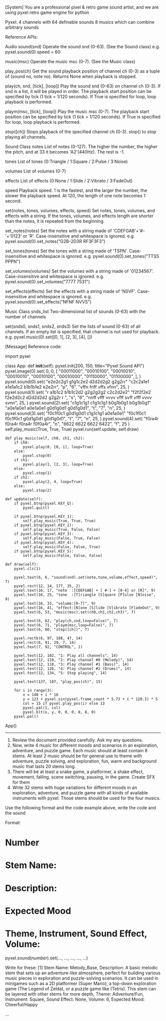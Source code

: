 [System]
You are a professional pixel & retro game sound artist, and we are using pyxel retro game engine for python

Pyxel:
4 channels with 64 definable sounds
8 musics which can combine arbitrary sounds

Reference APIs:

Audio
sound(snd)
Operate the sound snd (0-63). (See the Sound class)
e.g. pyxel.sound(0).speed = 60

music(msc)
Operate the music msc (0-7). (See the Music class)

play_pos(ch)
Get the sound playback position of channel ch (0-3) as a tuple of (sound no, note no). Returns None when playback is stopped.

play(ch, snd, [tick], [loop])
Play the sound snd (0-63) on channel ch (0-3). If snd is a list, it will be played in order. The playback start position can be specified by tick (1 tick = 1/120 seconds). If True is specified for loop, loop playback is performed.

playm(msc, [tick], [loop])
Play the music msc (0-7). The playback start position can be specified by tick (1 tick = 1/120 seconds). If True is specified for loop, loop playback is performed.

stop([ch])
Stops playback of the specified channel ch (0-3). stop() to stop playing all channels.

Sound Class
notes
List of notes (0-127). The higher the number, the higher the pitch, and at 33 it becomes 'A2'(440Hz). The rest is -1.

tones
List of tones (0:Triangle / 1:Square / 2:Pulse / 3:Noise)

volumes
List of volumes (0-7)

effects
List of effects (0:None / 1:Slide / 2:Vibrato / 3:FadeOut)

speed
Playback speed. 1 is the fastest, and the larger the number, the slower the playback speed. At 120, the length of one note becomes 1 second.

set(notes, tones, volumes, effects, speed)
Set notes, tones, volumes, and effects with a string. If the tones, volumes, and effects length are shorter than the notes, it is repeated from the beginning.

set_notes(notes)
Set the notes with a string made of 'CDEFGAB'+'#-'+'0123' or 'R'. Case-insensitive and whitespace is ignored.
e.g. pyxel.sound(0).set_notes("G2B-2D3R RF3F3F3")

set_tones(tones)
Set the tones with a string made of 'TSPN'. Case-insensitive and whitespace is ignored.
e.g. pyxel.sound(0).set_tones("TTSS PPPN")

set_volumes(volumes)
Set the volumes with a string made of '01234567'. Case-insensitive and whitespace is ignored.
e.g. pyxel.sound(0).set_volumes("7777 7531")

set_effects(effects)
Set the effects with a string made of 'NSVF'. Case-insensitive and whitespace is ignored.
e.g. pyxel.sound(0).set_effects("NFNF NVVS")

Music Class
snds_list
Two-dimensional list of sounds (0-63) with the number of channels

set(snds0, snds1, snds2, snds3)
Set the lists of sound (0-63) of all channels. If an empty list is specified, that channel is not used for playback.
e.g. pyxel.music(0).set([0, 1], [2, 3], [4], [])


[Message]
Reference code:

import pyxel

class App:
    def __init__(self):
        pyxel.init(200, 150, title="Pyxel Sound API")
        pyxel.image(0).set(
            0,
            0,
            [
                "00011000",
                "00010100",
                "00010010",
                "00010010",
                "00010100",
                "00010000",
                "01110000",
                "01100000",
            ],
        )
        pyxel.sound(0).set(
            "e2e2c2g1 g1g1c2e2 d2d2d2g2 g2g2rr" "c2c2a1e1 e1e1a1c2 b1b1b1e2 e2e2rr",
            "p",
            "6",
            "vffn fnff vffs vfnn",
            25,
        )
        pyxel.sound(1).set(
            "r a1b1c2 b1b1c2d2 g2g2g2g2 c2c2d2e2" "f2f2f2e2 f2e2d2c2 d2d2d2d2 g2g2r r ",
            "s",
            "6",
            "nnff vfff vvvv vfff svff vfff vvvv svnn",
            25,
        )
        pyxel.sound(2).set(
            "c1g1c1g1 c1g1c1g1 b0g1b0g1 b0g1b0g1" "a0e1a0e1 a0e1a0e1 g0d1g0d1 g0d1g0d1",
            "t",
            "7",
            "n",
            25,
        )
        pyxel.sound(3).set(
            "f0c1f0c1 g0d1g0d1 c1g1c1g1 a0e1a0e1" "f0c1f0c1 f0c1f0c1 g0d1g0d1 g0d1g0d1",
            "t",
            "7",
            "n",
            25,
        )
        pyxel.sound(4).set(
            "f0ra4r f0ra4r f0ra4r f0f0a4r", "n", "6622 6622 6622 6422", "f", 25
        )
        self.play_music(True, True, True)
        pyxel.run(self.update, self.draw)

    def play_music(self, ch0, ch1, ch2):
        if ch0:
            pyxel.play(0, [0, 1], loop=True)
        else:
            pyxel.stop(0)
        if ch1:
            pyxel.play(1, [2, 3], loop=True)
        else:
            pyxel.stop(1)
        if ch2:
            pyxel.play(2, 4, loop=True)
        else:
            pyxel.stop(2)

    def update(self):
        if pyxel.btnp(pyxel.KEY_Q):
            pyxel.quit()

        if pyxel.btnp(pyxel.KEY_1):
            self.play_music(True, True, True)
        if pyxel.btnp(pyxel.KEY_2):
            self.play_music(True, False, False)
        if pyxel.btnp(pyxel.KEY_3):
            self.play_music(False, True, False)
        if pyxel.btnp(pyxel.KEY_4):
            self.play_music(False, False, True)
        if pyxel.btnp(pyxel.KEY_5):
            self.play_music(False, False, False)

    def draw(self):
        pyxel.cls(1)

        pyxel.text(6, 6, "sound(snd).set(note,tone,volume,effect,speed)", 7)
        pyxel.rect(12, 14, 177, 35, 2)
        pyxel.text(16, 17, "note  :[CDEFGAB] + [ #-] + [0-4] or [R]", 9)
        pyxel.text(16, 25, "tone  :[T]riangle [S]quare [P]ulse [N]oise", 9)
        pyxel.text(16, 33, "volume:[0-7]", 9)
        pyxel.text(16, 41, "effect:[N]one [S]lide [V]ibrato [F]adeOut", 9)
        pyxel.text(6, 53, "music(msc).set(ch0,ch1,ch2,ch3)", 7)

        pyxel.text(6, 62, "play(ch,snd,loop=False)", 7)
        pyxel.text(6, 71, "playm(msc,loop=False)", 7)
        pyxel.text(6, 80, "stop([ch])", 7)

        pyxel.rectb(6, 97, 188, 47, 14)
        pyxel.rect(6, 91, 29, 7, 14)
        pyxel.text(7, 92, "CONTROL", 1)

        pyxel.text(12, 102, "1: Play all channels", 14)
        pyxel.text(12, 110, "2: Play channel #0 (Melody)", 14)
        pyxel.text(12, 118, "3: Play channel #1 (Bass)", 14)
        pyxel.text(12, 126, "4: Play channel #2 (Drums)", 14)
        pyxel.text(12, 134, "5: Stop playing", 14)

        pyxel.text(137, 107, "play_pos(ch)", 15)

        for i in range(3):
            x = 140 + i * 16
            y = 123 + pyxel.sin(pyxel.frame_count * 5.73 + i * 120.3) * 5
            col = 15 if pyxel.play_pos(i) else 13
            pyxel.pal(1, col)
            pyxel.blt(x, y, 0, 0, 0, 8, 8, 0)
        pyxel.pal()


App()

---

1. Review the document provided carefully. Ask my any questions.
2. Now, write 4 music for different moods and scenarios in an exploration, adventure, and puzzle game. Each music should at least contain 8 stems. At least 2 music should be for general use to theme with adventure, puzzle solving, and exploration, fun, warm and background music that lasts 20 stems long. 
3. There will be at least a snake game, a platformer, a shake effect, movement, falling, scene switching, pausing, in the game. Create SFX for them
4. Write 32 stems with huge variations for different moods in an exploration, adventure, and puzzle game with all kinds of available instruments with pyxel. Those stems should be used for the four musics.

Use the following format and the code example above, write the code and the sound 

Format:
# Number
# Stem Name: 
# Description: 
# Expected Mood
# Theme, Instrument, Sound Effect, Volume: 
pyxel.sound(_number_).set(..., ..., ..., ..., ...)

Write for these:
[1] Stem Name: Melody_Base, Description: A basic melodic stem that sets up an adventure-like atmosphere, perfect for building various music pieces in exploration and puzzle-solving scenarios. It can be used in minigames such as a 2D platformer (Super Mario), a top-down exploration game (The Legend of Zelda), or a puzzle game like (Tetris). This stem can be layered with other stems for more depth, Theme: Adventure/Fun, Instrument: Square, Sound Effect: None, Volume: 6, Expected Mood: Cheerful/Happy

...